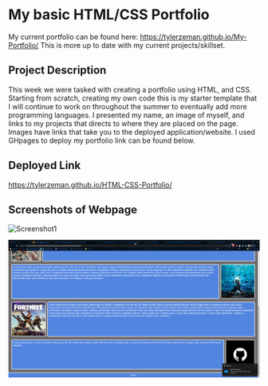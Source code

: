 # My basic HTML/CSS Portfolio  

My current portfolio can be found here: https://tylerzeman.github.io/My-Portfolio/
This is more up to date with my current projects/skillset.

## Project Description

This week we were tasked with creating a portfolio using HTML, and CSS. Starting from scratch, creating my own code this is my starter template that I will
continue to work on throughout the summer to eventually add more programming languages. I presented my name, an image of myself, and links to my projects that directs to where they are placed on the page. Images have links that take you to the deployed application/website. I used GHpages to deploy my portfolio link can be found below.

## Deployed Link

https://tylerzeman.github.io/HTML-CSS-Portfolio/

## Screenshots of Webpage

![Screenshot1](/assets/images/screenshot1.png?raw=true "Screenshot1")

![Screenshot2](/assets/images/screenshot2.png?raw=true "Screenshot2")

